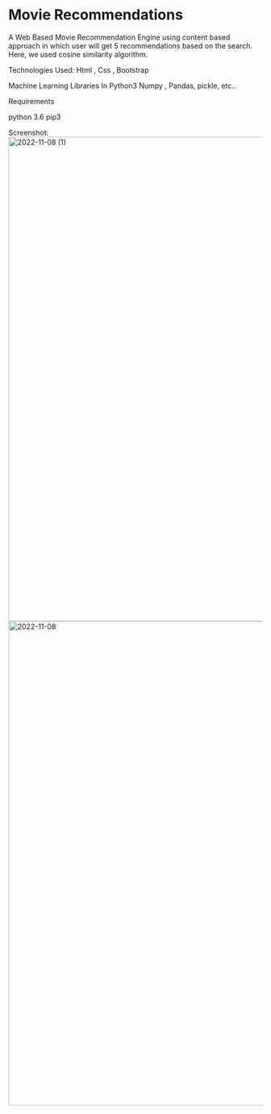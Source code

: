 # Movie Recommendations
A Web Based Movie Recommendation Engine using content based approach in which user will get 5 recommendations based on the search.
Here, we used cosine similarity algorithm.

Technologies Used:
Html , Css , Bootstrap

Machine Learning Libraries In Python3
Numpy , Pandas, pickle, etc..

Requirements

python 3.6
pip3

Screenshot:
<img width="960" alt="2022-11-08 (1)" src="https://github.com/sreejajulakanti/movie_recommendations/assets/104514318/4484c711-12a9-472b-b5a0-d397d753fb6a">
<img width="960" alt="2022-11-08" src="https://github.com/sreejajulakanti/movie_recommendations/assets/104514318/90dcd6fb-27e0-4408-8bf0-6fc0c72f0adb">

